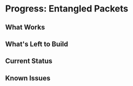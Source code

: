 # Progress: Entangled Packets

## What Works
<!-- Completed functionality -->

## What's Left to Build
<!-- Pending functionality -->

## Current Status
<!-- Current project status -->

## Known Issues
<!-- Known issues and bugs -->
